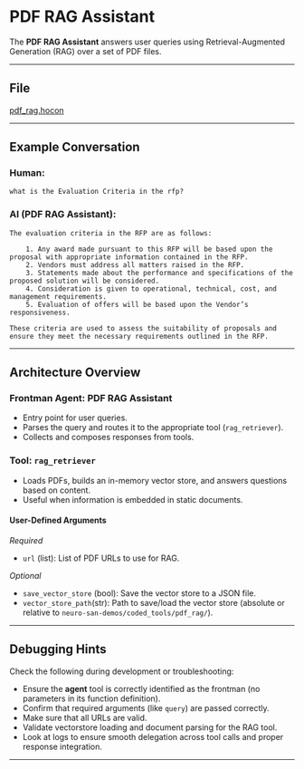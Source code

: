 # PDF RAG Assistant

The **PDF RAG Assistant** answers user queries using Retrieval-Augmented Generation (RAG) over a set of PDF files.

---

## File

[pdf_rag.hocon](../../registries/pdf_rag.hocon)

---

## Example Conversation

### Human:
```
what is the Evaluation Criteria in the rfp?
```

### AI (PDF RAG Assistant):
```
The evaluation criteria in the RFP are as follows:

    1. Any award made pursuant to this RFP will be based upon the proposal with appropriate information contained in the RFP.
    2. Vendors must address all matters raised in the RFP.
    3. Statements made about the performance and specifications of the proposed solution will be considered.
    4. Consideration is given to operational, technical, cost, and management requirements.
    5. Evaluation of offers will be based upon the Vendor’s responsiveness.

These criteria are used to assess the suitability of proposals and ensure they meet the necessary requirements outlined in the RFP.
```

---

## Architecture Overview

### Frontman Agent: **PDF RAG Assistant**
- Entry point for user queries.
- Parses the query and routes it to the appropriate tool (`rag_retriever`).
- Collects and composes responses from tools.

### Tool: `rag_retriever`
- Loads PDFs, builds an in-memory vector store, and answers questions based on content.
- Useful when information is embedded in static documents.

#### User-Defined Arguments
*Required*
- `url` (list): List of PDF URLs to use for RAG.

*Optional*
- `save_vector_store` (bool): Save the vector store to a JSON file.
- `vector_store_path`(str): Path to save/load the vector store (absolute or relative to `neuro-san-demos/coded_tools/pdf_rag/`).

---

## Debugging Hints

Check the following during development or troubleshooting:

- Ensure the **agent** tool is correctly identified as the frontman (no parameters in its function definition).
- Confirm that required arguments (like `query`) are passed correctly.
- Make sure that all URLs are valid.
- Validate vectorstore loading and document parsing for the RAG tool.
- Look at logs to ensure smooth delegation across tool calls and proper response integration.

---
